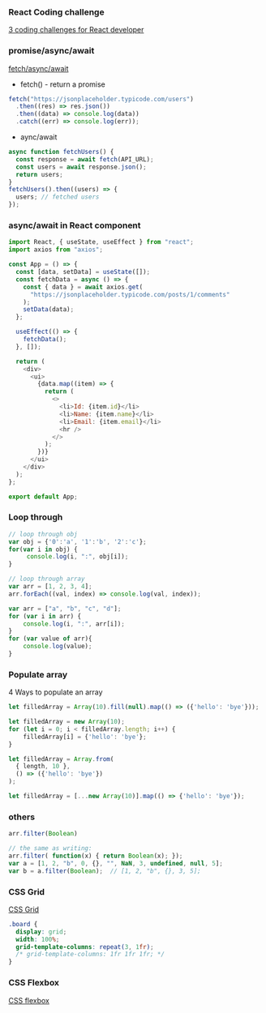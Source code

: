 ### React Coding challenge

[3 coding challenges for React developer](https://hackernoon.com/top-3-coding-challenges-for-mid-level-react-developers)

### promise/async/await

[fetch/async/await](https://dmitripavlutin.com/javascript-fetch-async-await/)

- fetch() - return a promise

```js
fetch("https://jsonplaceholder.typicode.com/users")
  .then((res) => res.json())
  .then((data) => console.log(data))
  .catch((err) => console.log(err));
```

- aync/await

```js
async function fetchUsers() {
  const response = await fetch(API_URL);
  const users = await response.json();
  return users;
}
fetchUsers().then((users) => {
  users; // fetched users
});
```

### async/await in React component

```js
import React, { useState, useEffect } from "react";
import axios from "axios";

const App = () => {
  const [data, setData] = useState([]);
  const fetchData = async () => {
    const { data } = await axios.get(
      "https://jsonplaceholder.typicode.com/posts/1/comments"
    );
    setData(data);
  };

  useEffect(() => {
    fetchData();
  }, []);

  return (
    <div>
      <ui>
        {data.map((item) => {
          return (
            <>
              <li>Id: {item.id}</li>
              <li>Name: {item.name}</li>
              <li>Email: {item.email}</li>
              <hr />
            </>
          );
        })}
      </ui>
    </div>
  );
};

export default App;
```

### Loop through
```js
// loop through obj
var obj = {'0':'a', '1':'b', '2':'c'};
for(var i in obj) {
     console.log(i, ":", obj[i]);
}

// loop through array
var arr = [1, 2, 3, 4];
arr.forEach((val, index) => console.log(val, index));

var arr = ["a", "b", "c", "d"];
for (var i in arr) {
    console.log(i, ":", arr[i]);
}
for (var value of arr){
    console.log(value);
}
```

### Populate array
4 Ways to populate an array

```js
let filledArray = Array(10).fill(null).map(() => ({'hello': 'bye'}));
```

```js
let filledArray = new Array(10);
for (let i = 0; i < filledArray.length; i++) {
    filledArray[i] = {'hello': 'bye'};
}
```

```js
let filledArray = Array.from(
  { length, 10 },
  () => ({'hello': 'bye'})
);
```

```js
let filledArray = [...new Array(10)].map(() => {'hello': 'bye'});
```

### others
```js
arr.filter(Boolean)

// the same as writing:
arr.filter( function(x) { return Boolean(x); });
var a = [1, 2, "b", 0, {}, "", NaN, 3, undefined, null, 5];
var b = a.filter(Boolean);  // [1, 2, "b", {}, 3, 5]; 
```

### CSS Grid
[CSS Grid](https://css-tricks.com/snippets/css/complete-guide-grid/#aa-grid-properties)

```css
.board {
  display: grid;
  width: 100%;
  grid-template-columns: repeat(3, 1fr);
  /* grid-template-columns: 1fr 1fr 1fr; */
}
```

### CSS Flexbox
[CSS flexbox](https://css-tricks.com/snippets/css/a-guide-to-flexbox/)